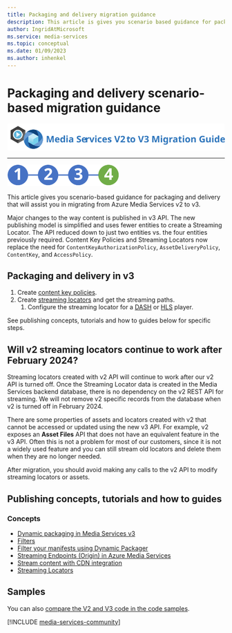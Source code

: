 ```yaml
---
title: Packaging and delivery migration guidance
description: This article is gives you scenario based guidance for packaging and delivery that will assist you in migrating from Azure Media Services v2 to v3.
author: IngridAtMicrosoft
ms.service: media-services
ms.topic: conceptual
ms.date: 01/09/2023
ms.author: inhenkel
---
```


# Packaging and delivery scenario-based migration guidance

![migration guide logo](./media/migration-guide/azure-media-services-logo-migration-guide.svg)

<hr color="#5ea0ef" size="10">

![migration steps 2](./media/migration-guide/steps-4.svg)

This article gives you scenario-based guidance for packaging and delivery that will assist you in migrating from Azure Media Services v2 to v3.

Major changes to the way content is published in v3 API. The new publishing model is simplified and uses fewer entities to create a Streaming Locator. The API reduced down to just two entities vs. the four entities previously required. Content Key Policies and Streaming Locators now replace the need for `ContentKeyAuthorizationPolicy`, `AssetDeliveryPolicy`, `ContentKey`, and `AccessPolicy`.

## Packaging and delivery in v3

1. Create [content key policies](drm-content-key-policy-concept.md).
1. Create [streaming locators](stream-streaming-locators-concept.md) and get the streaming paths.
    1. Configure the streaming locator for a [DASH](encode-dynamic-packaging-concept.md#deliver-dash) or [HLS](encode-dynamic-packaging-concept.md#deliver-hls) player.

See publishing concepts, tutorials and how to guides below for specific steps.

## Will v2 streaming locators continue to work after February 2024?

Streaming locators created with v2 API will continue to work after our v2 API is turned off. Once the Streaming Locator data is created in the Media Services backend database, there is no dependency on the v2 REST API for streaming. We will not remove v2 specific records from the database when v2 is turned off in February 2024.

There are some properties of assets and locators created with v2 that cannot be accessed or updated using the new v3 API. For example, v2 exposes an **Asset Files** API that does not have an equivalent feature in the v3 API. Often this is not a problem for most of our customers, since it is not a widely used feature and you can still stream old locators and delete them when they are no longer needed.

After migration, you should avoid making any calls to the v2 API to modify streaming locators or assets.

## Publishing concepts, tutorials and how to guides

### Concepts

- [Dynamic packaging in Media Services v3](encode-dynamic-packaging-concept.md)
- [Filters](filters-concept.md)
- [Filter your manifests using Dynamic Packager](filters-dynamic-manifest-concept.md)
- [Streaming Endpoints (Origin) in Azure Media Services](stream-streaming-endpoint-concept.md)
- [Stream content with CDN integration](stream-scale-streaming-cdn-concept.md)
- [Streaming Locators](stream-streaming-locators-concept.md)

## Samples

You can also [compare the V2 and V3 code in the code samples](migrate-v-2-v-3-migration-samples.md).

[!INCLUDE [media-services-community](includes/media-services-community.md)]
